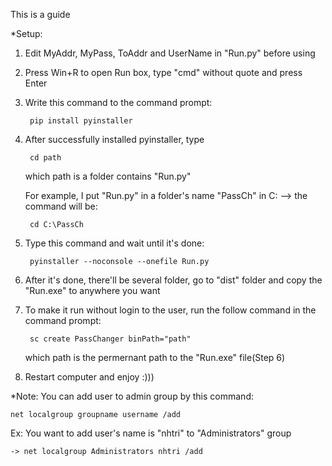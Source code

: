 This is a guide

*Setup:
1) Edit MyAddr, MyPass, ToAddr and UserName in "Run.py" before using

2) Press Win+R to open Run box, type "cmd" without quote and press Enter

3) Write this command to the command prompt:
		
		pip install pyinstaller 
4) After successfully installed pyinstaller, type 

		cd path
	which path is a folder contains "Run.py"
	
	For example, I put "Run.py" in a folder's name "PassCh" in C: --> the command will be:

		cd C:\PassCh
		
5) Type this command and wait until it's done: 

		pyinstaller --noconsole --onefile Run.py
		
6) After it's done, there'll be several folder, go to "dist" folder and copy the "Run.exe" to anywhere you want

7) To make it run without login to the user, run the follow command in the command prompt: 

		sc create PassChanger binPath="path"
	which path is the permernant path to the "Run.exe" file(Step 6)

8) Restart computer and enjoy :)))



*Note: 
You can add user to admin group by this command:

	net localgroup groupname username /add
	
Ex: You want to add user's name is "nhtri" to "Administrators" group

	-> net localgroup Administrators nhtri /add

